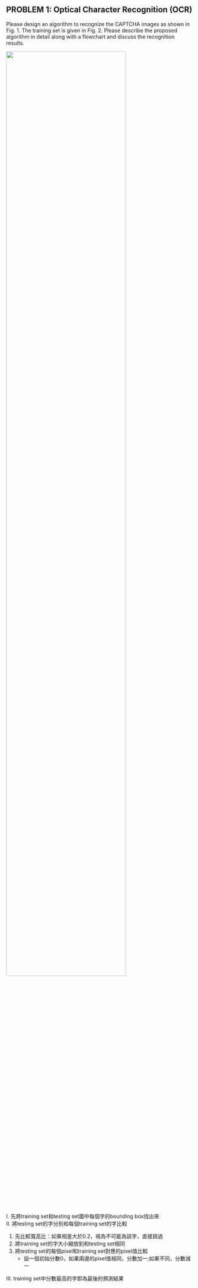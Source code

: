 ## PROBLEM 1: Optical Character Recognition (OCR)

Please design an algorithm to recognize the CAPTCHA images as shown in Fig. 1. The training set is given in Fig. 2. Please describe the proposed algorithm in detail along with a flowchart and discuss the recognition results.

<img src="https://i.imgur.com/XcfQUIp.png" width="80%">


I. 先將training set和testing set圖中每個字的bounding box找出來  
II. 將testing set的字分別和每個training set的字比較  
   1. 先比較寬高比：如果相差大於0.2，視為不可能為該字，直接跳過  
   2. 將training set的字大小縮放到和testing set相同  
   3. 將testing set的每個pixel和training set對應的pixel值比較  
      - 設一個初始分數0，如果兩邊的pixel值相同，分數加一;如果不同，分數減一  

III. training set中分數最高的字即為最後的預測結果  
